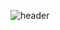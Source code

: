 ![header](https://capsule-render.vercel.app/api?height=220&text=Wellcome!&&color=random&desc=DevSJin%20GitHub%20profile&fontAlign=50&fontAlignY=30&descAlign=58&descAlignY=49&type=Waving&fontColor=ffff)

<!--
**DevSJin/DevSJin** is a ✨ _special_ ✨ repository because its `README.md` (this file) appears on your GitHub profile.

Here are some ideas to get you started:

- 🔭 I’m currently working on ...
- 🌱 I’m currently learning ...
- 👯 I’m looking to collaborate on ...
- 🤔 I’m looking for help with ...
- 💬 Ask me about ...
- 📫 How to reach me: ...
- 😄 Pronouns: ...
- ⚡ Fun fact: ...
-->
